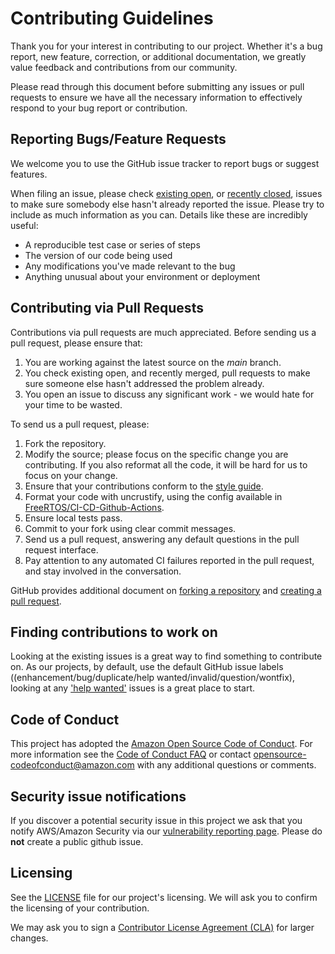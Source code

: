 # Contributing Guidelines

Thank you for your interest in contributing to our project. Whether it's a bug
report, new feature, correction, or additional documentation, we greatly value
feedback and contributions from our community.

Please read through this document before submitting any issues or pull requests
to ensure we have all the necessary information to effectively respond to your
bug report or contribution.

## Reporting Bugs/Feature Requests

We welcome you to use the GitHub issue tracker to report bugs or suggest
features.

When filing an issue, please check
[existing open](https://github.com/aws/Device-Defender-for-AWS-IoT-embedded-sdk/issues),
or
[recently closed](https://github.com/aws/Device-Defender-for-AWS-IoT-embedded-sdk/issues?q=is%3Aissue+is%3Aclosed),
issues to make sure somebody else hasn't already reported the issue. Please try
to include as much information as you can. Details like these are incredibly
useful:

- A reproducible test case or series of steps
- The version of our code being used
- Any modifications you've made relevant to the bug
- Anything unusual about your environment or deployment

## Contributing via Pull Requests

Contributions via pull requests are much appreciated. Before sending us a pull
request, please ensure that:

1. You are working against the latest source on the _main_ branch.
1. You check existing open, and recently merged, pull requests to make sure
   someone else hasn't addressed the problem already.
1. You open an issue to discuss any significant work - we would hate for your
   time to be wasted.

To send us a pull request, please:

1. Fork the repository.
1. Modify the source; please focus on the specific change you are contributing.
   If you also reformat all the code, it will be hard for us to focus on your
   change.
1. Ensure that your contributions conform to the
   [style guide](https://docs.aws.amazon.com/embedded-csdk/202011.00/lib-ref/docs/doxygen/output/html/guide_developer_styleguide.html).
1. Format your code with uncrustify, using the config available in
   [FreeRTOS/CI-CD-Github-Actions](https://github.com/FreeRTOS/CI-CD-Github-Actions/blob/main/formatting/uncrustify.cfg).
1. Ensure local tests pass.
1. Commit to your fork using clear commit messages.
1. Send us a pull request, answering any default questions in the pull request
   interface.
1. Pay attention to any automated CI failures reported in the pull request, and
   stay involved in the conversation.

GitHub provides additional document on
[forking a repository](https://help.github.com/articles/fork-a-repo/) and
[creating a pull request](https://help.github.com/articles/creating-a-pull-request/).

## Finding contributions to work on

Looking at the existing issues is a great way to find something to contribute
on. As our projects, by default, use the default GitHub issue labels
((enhancement/bug/duplicate/help wanted/invalid/question/wontfix), looking at
any
['help wanted'](https://github.com/aws/Device-Defender-for-AWS-IoT-embedded-sdk/labels?q=help+wanted)
issues is a great place to start.

## Code of Conduct

This project has adopted the
[Amazon Open Source Code of Conduct](https://aws.github.io/code-of-conduct). For
more information see the
[Code of Conduct FAQ](https://aws.github.io/code-of-conduct-faq) or contact
opensource-codeofconduct@amazon.com with any additional questions or comments.

## Security issue notifications

If you discover a potential security issue in this project we ask that you
notify AWS/Amazon Security via our
[vulnerability reporting page](https://aws.amazon.com/security/vulnerability-reporting/).
Please do **not** create a public github issue.

## Licensing

See the [LICENSE](../LICENSE) file for our project's licensing. We will ask you
to confirm the licensing of your contribution.

We may ask you to sign a
[Contributor License Agreement (CLA)](https://en.wikipedia.org/wiki/Contributor_License_Agreement)
for larger changes.
